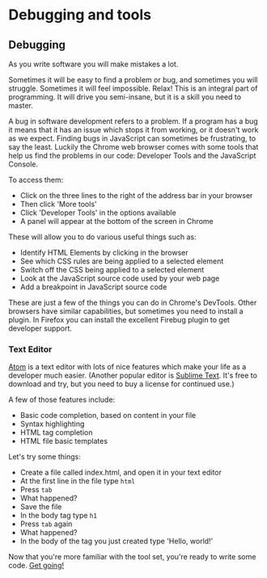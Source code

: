 # Debugging and tools


## Debugging

As you write software you will make mistakes a lot.

Sometimes it will be easy to find a problem or bug, and sometimes you will struggle. Sometimes it will feel impossible. Relax! This is an integral part of programming. It will drive you semi-insane, but it is a skill you need to master.

A bug in software development refers to a problem. If a program has a bug it means that it has an issue which stops it from working, or it doesn't work as we expect. Finding bugs in JavaScript can sometimes be frustrating, to say the least. Luckily the Chrome web browser comes with some tools that help us find the problems in our code: Developer Tools and the JavaScript Console.

To access them:

* Click on the three lines to the right of the address bar in your browser
* Then click 'More tools'
* Click 'Developer Tools' in the options available
* A panel will appear at the bottom of the screen in Chrome

These will allow you to do various useful things such as:

* Identify HTML Elements by clicking in the browser
* See which CSS rules are being applied to a selected element
* Switch off the CSS being applied to a selected element
* Look at the JavaScript source code used by your web page
* Add a breakpoint in JavaScript source code

These are just a few of the things you can do in Chrome's DevTools. Other browsers have similar capabilities, but sometimes you need to install a plugin. In Firefox you can install the excellent Firebug plugin to get developer support.

### Text Editor

[Atom](https://atom.io/) is a text editor with lots of nice features which make your life as a developer much easier. (Another popular editor is [Sublime Text](http://www.sublimetext.com/). It's free to download and try, but you need to buy a license for continued use.)

A few of those features include:

* Basic code completion, based on content in your file
* Syntax highlighting
* HTML tag completion
* HTML file basic templates

Let's try some things:

* Create a file called index.html, and open it in your text editor
* At the first line in the file type `html`
* Press `tab`
* What happened?
* Save the file
* In the body tag type `h1`
* Press `tab` again
* What happened?
* In the body of the tag you just created type 'Hello, world!'

Now that you're more familiar with the tool set, you're ready to write some code.
[Get going!](lets_code.md)
